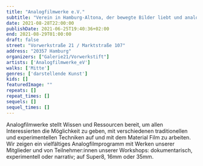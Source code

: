 ```yaml
---
title: "Analogfilmwerke e.V."
subtitle: "Verein in Hamburg-Altona, der bewegte Bilder liebt und analoges Filmemachen für alle zugänglich machen will."
date: 2021-08-28T22:00:00
publishDate: 2021-06-25T19:40:36+02:00
end: 2021-08-29T01:00:00
draft: false
street: "Vorwerkstraße 21 / Marktstraße 107"
address: "20357 Hamburg"
organizers: ["Galerie21/Vorwerkstift"]
artists: ['Analogfilmwerke_eV']
walks: ['Mitte']
genres: ['darstellende Kunst']
kids: []
featuredImage: ""
repeats: []
repeat_times: []
sequels: []
sequel_times: []
---
```


 Analogfilmwerke stellt Wissen und Ressourcen bereit, um allen Interessierten die Möglichkeit zu geben, mit verschiedenen traditionellen und experimentellen Techniken auf und mit dem Material Film zu arbeiten. Wir zeigen ein vielfältiges Analogfilmprogramm mit Werken unserer Mitglieder und von Teilnehmer:innen unserer Workshops: dokumentarisch, experimentell oder narrativ; auf Super8, 16mm oder 35mm.